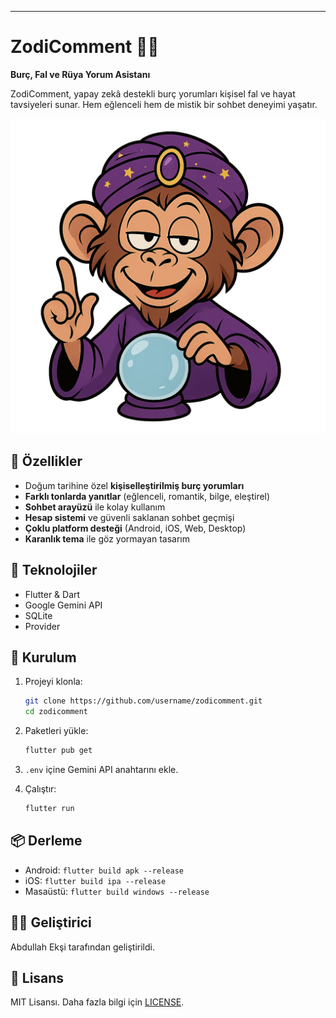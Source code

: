 
---

# ZodiComment 🔮✨

**Burç, Fal ve Rüya Yorum Asistanı**

ZodiComment, yapay zekâ destekli burç yorumları  kişisel fal ve hayat tavsiyeleri sunar.
Hem eğlenceli hem de mistik bir sohbet deneyimi yaşatır.

![ZodiComment Logo](assets/images/maskot.png)

## 📱 Özellikler

* Doğum tarihine özel **kişiselleştirilmiş burç yorumları**
* **Farklı tonlarda yanıtlar** (eğlenceli, romantik, bilge, eleştirel)
* **Sohbet arayüzü** ile kolay kullanım
* **Hesap sistemi** ve güvenli saklanan sohbet geçmişi
* **Çoklu platform desteği** (Android, iOS, Web, Desktop)
* **Karanlık tema** ile göz yormayan tasarım

## 🔧 Teknolojiler

* Flutter & Dart
* Google Gemini API
* SQLite
* Provider

## 🚀 Kurulum

1. Projeyi klonla:

   ```bash
   git clone https://github.com/username/zodicomment.git
   cd zodicomment
   ```

2. Paketleri yükle:

   ```bash
   flutter pub get
   ```

3. `.env` içine Gemini API anahtarını ekle.

4. Çalıştır:

   ```bash
   flutter run
   ```

## 📦 Derleme

* Android: `flutter build apk --release`
* iOS: `flutter build ipa --release`
* Masaüstü: `flutter build windows --release`

## 👨‍💻 Geliştirici

Abdullah Ekşi tarafından geliştirildi.

## 📄 Lisans

MIT Lisansı. Daha fazla bilgi için [LICENSE](LICENSE).

